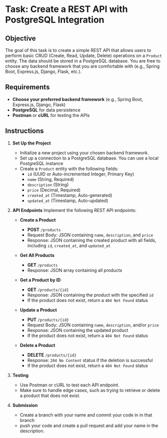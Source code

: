 # Task: Create a REST API with PostgreSQL Integration

## Objective

The goal of this task is to create a simple REST API that allows users to perform basic CRUD (Create, Read, Update,
Delete) operations on a `Product` entity. The data should be stored in a PostgreSQL database. You are free to choose any
backend framework that you are comfortable with (e.g., Spring Boot, Express.js, Django, Flask, etc.).

## Requirements

- **Choose your preferred backend framework** (e.g., Spring Boot, Express.js, Django, Flask)
- **PostgreSQL** for data persistence
- **Postman** or **cURL** for testing the APIs

## Instructions

1. **Set Up the Project**
    - Initialize a new project using your chosen backend framework.
    - Set up a connection to a PostgreSQL database. You can use a local PostgreSQL instance
    - Create a `Product` entity with the following fields:
        - `id` (UUID or Auto-incremented Integer, Primary Key)
        - `name` (String, Required)
        - `description` (String)
        - `price` (Decimal, Required)
        - `created_at` (Timestamp, Auto-generated)
        - `updated_at` (Timestamp, Auto-updated)

2. **API Endpoints**
   Implement the following REST API endpoints:

    - **Create a Product**
        - **POST** `/products`
        - Request Body: JSON containing `name`, `description`, and `price`
        - Response: JSON containing the created product with all fields, including `id`, `created_at`, and `updated_at`

    - **Get All Products**
        - **GET** `/products`
        - Response: JSON array containing all products

    - **Get a Product by ID**
        - **GET** `/products/{id}`
        - Response: JSON containing the product with the specified `id`
        - If the product does not exist, return a `404 Not Found` status

    - **Update a Product**
        - **PUT** `/products/{id}`
        - Request Body: JSON containing `name`, `description`, and/or `price`
        - Response: JSON containing the updated product
        - If the product does not exist, return a `404 Not Found` status

    - **Delete a Product**
        - **DELETE** `/products/{id}`
        - Response: `204 No Content` status if the deletion is successful
        - If the product does not exist, return a `404 Not Found` status

3. **Testing**
    - Use Postman or cURL to test each API endpoint.
    - Make sure to handle edge cases, such as trying to retrieve or delete a product that does not exist.

4. **Submission**
    - Create a branch with your name and commit your code in in that branch
    - push your code and create a pull request and add your name in the description.
